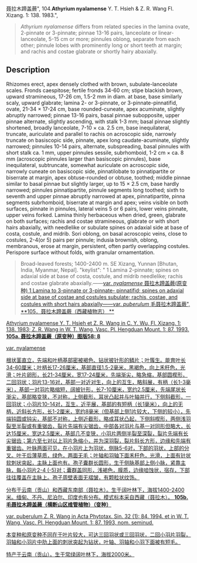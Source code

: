 聂拉木蹄盖蕨",
104.**Athyrium nyalamense** Y. T. Hsieh & Z. R. Wang Fl. Xizang. 1: 138. 1983.",

> *Athyrium nyalamense* differs from related species in the lamina ovate, 2-pinnate or 3-pinnate; pinnae 13-16 pairs, lanceolate or linear-lanceolate, 5-15 cm or more; pinnules oblong, separate from each other; pinnule lobes with prominently long or short teeth at margin; and rachis and costae glabrate or shortly hairy abaxially.

## Description
Rhizomes erect, apex densely clothed with brown, subulate-lanceolate scales. Fronds caespitose; fertile fronds 34-60 cm; stipe blackish brown, upward stramineous, 17-26 cm, 1.5-2 mm in diam. at base, base similarly scaly, upward glabrate; lamina 2- or 3-pinnate, or 3-pinnate-pinnatifid, ovate, 21-34 × 17-24 cm, base rounded-cuneate, apex acuminate, slightly abruptly narrowed; pinnae 13-16 pairs, basal pinnae subopposite, upper pinnae alternate, slightly ascending, with stalk 1-3 mm; basal pinnae slightly shortened, broadly lanceolate, 7-10 × ca. 2.5 cm, base inequilateral, truncate, auriculate and parallel to rachis on acroscopic side, narrowly truncate on basiscopic side, pinnate, apex long caudate-acuminate, slightly narrowed; pinnules 10-14 pairs, alternate, subspreading, basal pinnules with short stalk ca. 1 mm, upper pinnules sessile, subrhomboid, 1-2 cm × ca. 8 mm (acroscopic pinnules larger than basiscopic pinnules), base inequilateral, subtruncate, somewhat auriculate on acroscopic side, narrowly cuneate on basiscopic side, pinnatilobate to pinnatipartite or biserrate at margin, apex obtuse-rounded or obtuse, toothed; middle pinnae similar to basal pinnae but slightly larger, up to 15 × 2.5 cm, base hardly narrowed; pinnules pinnatipartite, pinnule segments long toothed; sixth to seventh and upper pinnae abruptly narrowed at apex, pinnatipartite, pinna segments subrhomboid, biserrate at margin and apex; veins visible on both surfaces, pinnate in pinnules, lateral veins 5 or 6 pairs, lower veins pinnate, upper veins forked. Lamina thinly herbaceous when dried, green, glabrate on both surfaces; rachis and costae stramineous, glabrate or with short hairs abaxially, with needlelike or subulate spines on adaxial side at base of costa, costule, and midrib. Sori oblong, on basal acroscopic veins, close to costules, 2-4(or 5) pairs per pinnule; indusia brownish, oblong, membranous, erose at margin, persistent, often partly overlapping costules. Perispore surface without folds, with granular ornamentation.

> Broad-leaved forests; 1400-2400 m. SE Xizang, Yunnan [Bhutan, India, Myanmar, Nepal].
  "keylist": "
1 Lamina 2-pinnate; spines on adaxial side at base of costa, costule, and midrib needlelike; rachis and costae glabrate abaxially.——<a href='/info/Athyrium nyalamense var. nyalamense?t=foc'>var. *nyalamense* 聂拉木蹄盖蕨(原变种)
1 Lamina to 3-pinnate or 3-pinnate- pinnatifid; spines on adaxial side at base of costae and costules subulate; rachis, costae, and costules with short hairs abaxially——<a href='/info/Athyrium nyalamense var. puberulum?t=foc'>var. *puberulum* 毛聂拉木蹄盖蕨",
**105．聂拉木蹄盖蕨（西藏植物志） **

Athyrium nyalamense Y. T. Hsieh et Z. R. Wang in C. Y. Wu, Fl. Xizang. 1: 138. 1983; Z. R. Wang in W. T. Wang, Vasc. Pl. Hengduan Mount. 1: 87. 1993.
**105a. 聂拉木蹄盖蕨（原变种）图版58: 8**

var. nyalamense

根状茎直立，先端和叶柄基部密被褐色、钻状披针形的鳞片；叶簇生。能育叶长34-60厘米；叶柄长17-26厘米，基部直径1.5-2毫米，黑褐色，向上禾秆色，光滑；叶片卵形，长21-34厘米，宽17-24厘米，先端渐尖，略急缩，基部圆楔形，二回羽状；羽片13-16对，基部一对近对生，向上的互生，略斜展，有柄（长1-3毫米），基部一对羽片略缩短，阔披针形，长7-10厘米，宽约2.5厘米，先端尾状长渐尖，基部略变狭，不对称，上侧截形，耳状凸起并与叶轴并行，下侧斜截形，一回羽状；小羽片10-14对，互生，近平展，基部的有短柄（长1毫米），向上的无柄，近斜长方形，长1-2厘米，宽约8毫米（但基部上侧1片较大，下侧的较小），先端钝圆或钝尖，基部不对称，上侧近截形，略成耳状凸起，下侧斜楔形，两侧浅羽裂至半裂或有重锯齿，裂片先端有尖锯齿，中部各对羽片与基一对同形但略大，长达15厘米，宽达2.5厘米，基部几不变狭，小羽片两侧半裂至深裂，裂片先端有长尖锯齿；第六至七对以上羽片急缩小，并为深羽裂，裂片斜长方形，边缘和先端有重锯齿。叶脉两面可见，在小羽片上为羽状，侧脉5-6对，下部的羽状，上部的分叉。叶干后薄草质，绿色，两面无毛；叶轴和羽轴下面禾秆色，光滑，上面有针状软刺状突起，主脉上面也有。孢子囊群长圆形，生于侧脉基部上侧小脉，紧靠主脉，每小羽片2-4 (-5)对；囊群盖同形，浅褐色，膜质，边缘啮蚀状，宿存，下部往往覆盖在主脉上。孢子周壁表面无褶皱，有颗粒状纹饰。

分布于云南（贡山）和西藏东南部（聂拉木）。生于阔叶林下，海拔1400-2400米。缅甸、不丹、尼泊尔、印度也有分布。模式标本采自西藏（聂拉木）。
**105b. 毛聂拉木蹄盖蕨（横断山区维管植物）（变种）**

var. puberulum Z. R. Wang in Acta Phytotax. Sin. 32 (1): 84. 1994. et in W. T. Wang, Vasc. Pl. Hengduan Mount. 1: 87. 1993, nom. seminud.

本变种和原变种不同在于叶片较大，可达三回羽状或三回羽状，二回小羽片羽裂，羽轴和小羽片中肋上面的刺状突起为钻状，叶轴、羽轴和小羽下面被有短毛。

特产于云南（贡山）。生于常绿阔叶林下，海拔2000米。 
